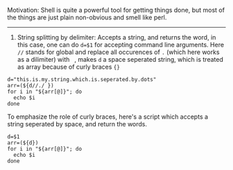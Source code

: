 Motivation: Shell is quite a powerful tool for getting things done, but most of the things are just plain non-obvious and smell like perl.

---
1. String splitting by delimiter: 
Accepts a string, and returns the word, in this case, one can do `d=$1` for accepting command line arguments.
Here `//` stands for global and replace all occurences of `.` (which here works as a dilimiter) with ` `, makes `d` a space seperated string, which is treated as array because of curly braces `{}`
```shell
d="this.is.my.string.which.is.seperated.by.dots"
arr=(${d//./ })
for i in "${arr[@]}"; do
  echo $i
done
```

To emphasize the role of curly braces, here's a script which accepts a string seperated by space, and return the words.

```shell
d=$1
arr=(${d})
for i in "${arr[@]}"; do
  echo $i
done
```
